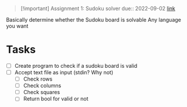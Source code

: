 > [!important] Assignment 1: Sudoku solver
> due::  ️2022-09-02
[link](https://ufl.instructure.com/courses/465733/assignments/5382872)
> 

Basically determine whether the Sudoku board is solvable
Any language you want

# Tasks
- [ ] Create program to check if a sudoku board is valid
- [ ] Accept text file as input (stdin? Why not)
	- [ ] Check rows
	- [ ] Check columns
	- [ ] Check squares
	- [ ] Return bool for valid or not
